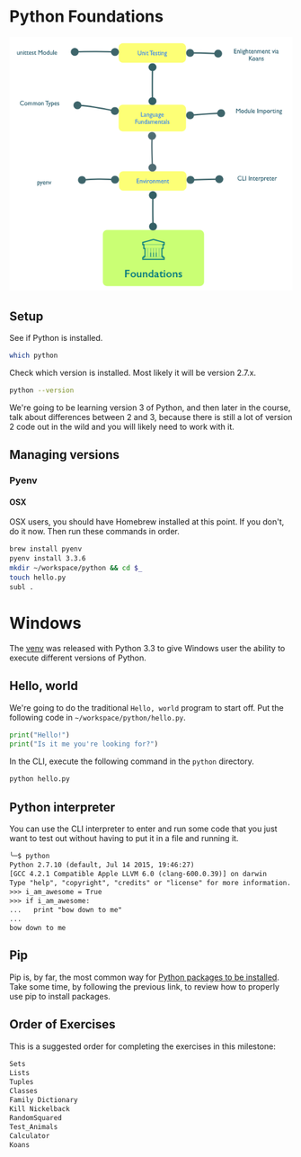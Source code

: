 # Python Foundations

![API Era Milestone](./python-foundations.png)


## Setup

See if Python is installed.

```bash
which python
```

Check which version is installed. Most likely it will be version 2.7.x.

```bash
python --version
```

We're going to be learning version 3 of Python, and then later in the course, talk about differences between 2 and 3, because there is still a lot of version 2 code out in the wild and you will likely need to work with it.

## Managing versions

### Pyenv

#### OSX

OSX users, you should have Homebrew installed at this point. If you don't, do it now. Then run these commands in order.

```bash
brew install pyenv
pyenv install 3.3.6
mkdir ~/workspace/python && cd $_
touch hello.py
subl .
```

# Windows

The [venv](https://docs.python.org/3/library/venv.html#module-venv) was released with Python 3.3 to give Windows user the ability to execute different versions of Python.

## Hello, world

We're going to do the traditional `Hello, world` program to start off. Put the following code in `~/workspace/python/hello.py`.

```python
print("Hello!")
print("Is it me you're looking for?")
```

In the CLI, execute the following command in the `python` directory.

```bash
python hello.py
```

## Python interpreter

You can use the CLI interpreter to enter and run some code that you just want to test out without having to put it in a file and running it.

```
╰─$ python
Python 2.7.10 (default, Jul 14 2015, 19:46:27) 
[GCC 4.2.1 Compatible Apple LLVM 6.0 (clang-600.0.39)] on darwin
Type "help", "copyright", "credits" or "license" for more information.
>>> i_am_awesome = True
>>> if i_am_awesome:
...   print "bow down to me"
... 
bow down to me
```

## Pip

Pip is, by far, the most common way for [Python packages to be installed](https://packaging.python.org/en/latest/installing/#use-pip-for-installing). Take some time, by following the previous link, to review how to properly use pip to install packages.

## Order of Exercises

This is a suggested order for completing the exercises in this milestone:

```Dictionaries
Sets
Lists
Tuples
Classes
Family Dictionary
Kill Nickelback
RandomSquared
Test_Animals
Calculator 
Koans
```


